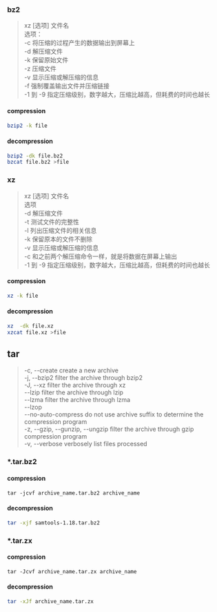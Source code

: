 

### bz2
>xz [选项] 文件名  
选项：  
-c       将压缩的过程产生的数据输出到屏幕上  
-d       解压缩文件  
-k       保留原始文件  
-z       压缩文件  
-v       显示压缩或解压缩的信息  
-f       强制覆盖输出文件并压缩链接  
-1 到 -9 指定压缩级别，数字越大，压缩比越高，但耗费的时间也越长  

#### compression
```bash
bzip2 -k file
```
#### decompression
```bash
bzip2 -dk file.bz2
bzcat file.bz2 >file
```


### xz
>xz [选项] 文件名  
选项  
-d       解压缩文件  
-t       测试文件的完整性  
-l       列出压缩文件的相关信息  
-k       保留原本的文件不删除  
-v       显示压缩或解压缩的信息  
-c       和之前两个解压缩命令一样，就是将数据在屏幕上输出  
-1 到 -9 指定压缩级别，数字越大，压缩比越高，但耗费的时间也越长  

#### compression
```bash
xz -k file
```
#### decompression
```bash
xz  -dk file.xz
xzcat file.xz >file
```
## tar
> -c, --create               create a new archive  
  -j, --bzip2                filter the archive through bzip2  
  -J, --xz                   filter the archive through xz  
      --lzip                 filter the archive through lzip  
      --lzma                 filter the archive through lzma    
      --lzop  
      --no-auto-compress     do not use archive suffix to determine the compression program  
  -z, --gzip, --gunzip, --ungzip   filter the archive through gzip  compression program  
  -v, --verbose              verbosely list files processed  


### *.tar.bz2  
#### compression  
```
tar -jcvf archive_name.tar.bz2 archive_name
```
#### decompression
```bash
tar -xjf samtools-1.18.tar.bz2
```

### *.tar.zx  
#### compression  
```
tar -Jcvf archive_name.tar.zx archive_name
```
#### decompression
```bash
tar -xJf archive_name.tar.zx
```
